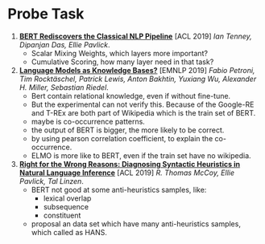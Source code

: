 # Probe Task

1. [**BERT Rediscovers the Classical NLP Pipeline**](https://github.com/iofu728/PaperRead/blob/master/paper/NLP/Probe/BertRediscovers.pdf) [ACL 2019] _Ian Tenney, Dipanjan Das, Ellie Pavlick_.
   - Scalar Mixing Weights, which layers more important?
   - Cumulative Scoring, how many layer need in that task?
2. [**Language Models as Knowledge Bases?**](https://github.com/iofu728/PaperRead/blob/master/paper/NLP/Probe/LMasKB.pdf) [EMNLP 2019] _Fabio Petroni, Tim Rocktäschel, Patrick Lewis, Anton Bakhtin, Yuxiang Wu, Alexander H. Miller, Sebastian Riedel_.
   - Bert contain relational knowledge, even if without fine-tune.
   - But the experimental can not verify this. Because of the Google-RE and T-REx are both part of Wikipedia which is the train set of BERT.
   - maybe is co-occurrence patterns.
   - the output of BERT is bigger, the more likely to be correct.
   - by using pearson correlation coefficient, to explain the co-occurrence.
   - ELMO is more like to BERT, even if the train set have no wikipedia.
3. [**Right for the Wrong Reasons: Diagnosing Syntactic Heuristics in Natural Language Inference**](https://github.com/iofu728/PaperRead/bl/master/paper/NLP/Probe/RightForTheWrongReasons.pdf) [ACL 2019] _R. Thomas McCoy, Ellie Pavlick, Tal Linzen_.
   - BERT not good at some anti-heuristics samples, like:
     - lexical overlap
     - subsequence
     - constituent
   - proposal an data set which have many anti-heuristics samples, which called as HANS.
